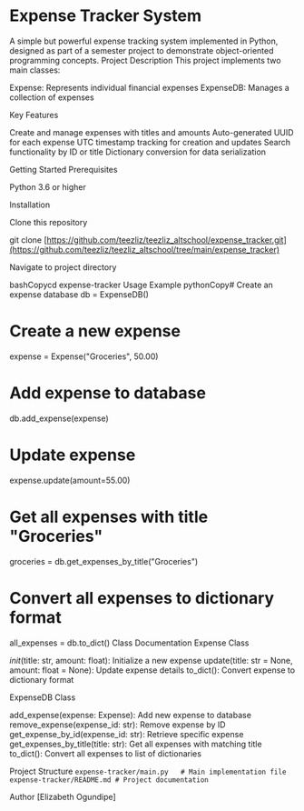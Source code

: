 # Expense Tracker System
A simple but powerful expense tracking system implemented in Python, designed as part of a semester project to demonstrate object-oriented programming concepts.
Project Description
This project implements two main classes:

Expense: Represents individual financial expenses
ExpenseDB: Manages a collection of expenses

Key Features

Create and manage expenses with titles and amounts
Auto-generated UUID for each expense
UTC timestamp tracking for creation and updates
Search functionality by ID or title
Dictionary conversion for data serialization

Getting Started
Prerequisites

Python 3.6 or higher

Installation

Clone this repository

git clone [https://github.com/teezliz/teezliz_altschool/expense_tracker.git](https://github.com/teezliz/teezliz_altschool/tree/main/expense_tracker)

Navigate to project directory

bashCopycd expense-tracker
Usage Example
pythonCopy# Create an expense database
db = ExpenseDB()

# Create a new expense
expense = Expense("Groceries", 50.00)

# Add expense to database
db.add_expense(expense)

# Update expense
expense.update(amount=55.00)

# Get all expenses with title "Groceries"
groceries = db.get_expenses_by_title("Groceries")

# Convert all expenses to dictionary format
all_expenses = db.to_dict()
Class Documentation
Expense Class

_init_(title: str, amount: float): Initialize a new expense
update(title: str = None, amount: float = None): Update expense details
to_dict(): Convert expense to dictionary format

ExpenseDB Class

add_expense(expense: Expense): Add new expense to database
remove_expense(expense_id: str): Remove expense by ID
get_expense_by_id(expense_id: str): Retrieve specific expense
get_expenses_by_title(title: str): Get all expenses with matching title
to_dict(): Convert all expenses to list of dictionaries

Project Structure
`expense-tracker/main.py   # Main implementation file`
`expense-tracker/README.md # Project documentation`

Author
[Elizabeth Ogundipe]
